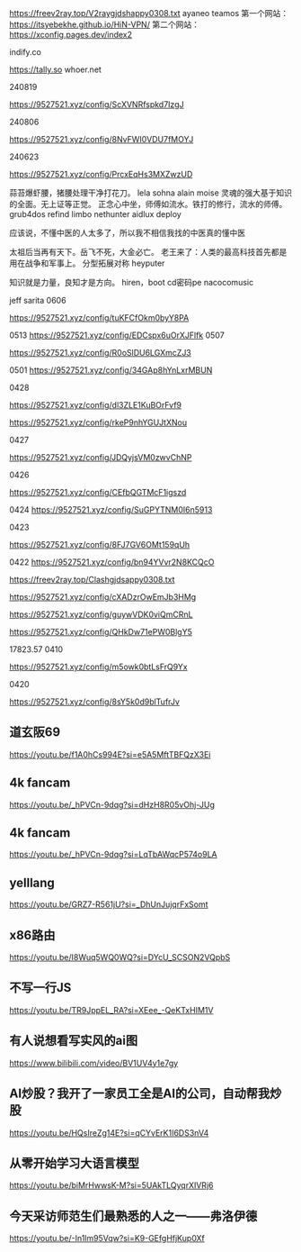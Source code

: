https://freev2ray.top/V2raygjdshappy0308.txt
ayaneo
teamos
第一个网站：https://itsyebekhe.github.io/HiN-VPN/
第二个网站：https://xconfig.pages.dev/index2

indify.co

https://tally.so
whoer.net

240819

https://9527521.xyz/config/ScXVNRfspkd7IzgJ

240806

https://9527521.xyz/config/8NvFWI0VDU7fMOYJ

240623

https://9527521.xyz/config/PrcxEqHs3MXZwzUD

蒜苔爆虾腰，猪腰处理干净打花刀。
lela sohna
alain moise
灵魂的强大基于知识的全面。无上证等正觉。
正念心中坐，师傅如流水。铁打的修行，流水的师傅。
grub4dos
refind
limbo
nethunter
aidlux
deploy

应该说，不懂中医的人太多了，所以我不相信我找的中医真的懂中医

太祖后当再有天下。岳飞不死，大金必亡。
老王来了：人类的最高科技首先都是用在战争和军事上。
分型拓展对称
heyputer

知识就是力量，良知才是方向。
hiren，boot cd密码pe
nacocomusic

jeff sarita
0606

https://9527521.xyz/config/tuKFCfOkm0byY8PA

0513
 https://9527521.xyz/config/EDCspx6uOrXJFlfk
0507

https://9527521.xyz/config/R0oSlDU6LGXmcZJ3

0501
 https://9527521.xyz/config/34GAp8hYnLxrMBUN

0428

https://9527521.xyz/config/dl3ZLE1KuBOrFvf9

https://9527521.xyz/config/rkeP9nhYGUJtXNou

0427

https://9527521.xyz/config/JDQyjsVM0zwvChNP

0426

https://9527521.xyz/config/CEfbQGTMcF1igszd

0424
https://9527521.xyz/config/SuGPYTNM0I6n5913

0423

https://9527521.xyz/config/8FJ7GV6OMt159qUh

0422
https://9527521.xyz/config/bn94YVvr2N8KCQcO

https://freev2ray.top/Clashgjdsappy0308.txt

https://9527521.xyz/config/cXADzrOwEmJb3HMg

https://9527521.xyz/config/guywVDK0viQmCRnL

https://9527521.xyz/config/QHkDw71ePW0BlgY5

17823.57
0410

https://9527521.xyz/config/m5owk0btLsFrQ9Yx

0420

https://9527521.xyz/config/8sY5k0d9blTufrJv

## 道玄阪69
https://youtu.be/f1A0hCs994E?si=e5A5MftTBFQzX3Ei

## 4k fancam
https://youtu.be/_hPVCn-9dqg?si=dHzH8R05vOhj-JUg

## 4k fancam
https://youtu.be/_hPVCn-9dqg?si=LqTbAWqcP574o9LA

## yelllang
https://youtu.be/GRZ7-R561jU?si=_DhUnJujqrFxSomt

## x86路由
https://youtu.be/I8Wuq5WQ0WQ?si=DYcU_SCSON2VQpbS

## 不写一行JS
https://youtu.be/TR9JppEL_RA?si=XEee_-QeKTxHIM1V

## 有人说想看写实风的ai图
https://www.bilibili.com/video/BV1UV4y1e7gy

## AI炒股？我开了一家员工全是AI的公司，自动帮我炒股
https://youtu.be/HQsIreZg14E?si=qCYvErK1I6DS3nV4

## 从零开始学习大语言模型
https://youtu.be/biMrHwwsK-M?si=5UAkTLQyqrXIVRj6

## 今天采访师范生们最熟悉的人之一——弗洛伊德
https://youtu.be/-In1lm95Vqw?si=K9-GEfgHfjKup0Xf
